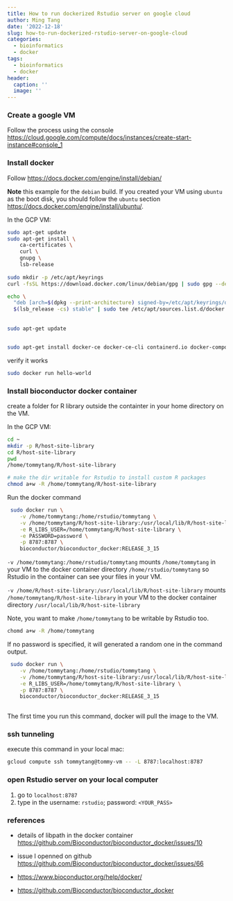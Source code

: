 ```yaml
---
title: How to run dockerized Rstudio server on google cloud
author: Ming Tang
date: '2022-12-18'
slug: how-to-run-dockerized-rstudio-server-on-google-cloud
categories:
  - bioinformatics
  - docker
tags:
  - bioinformatics
  - docker
header:
  caption: ''
  image: ''
---
```


### Create a google VM

Follow the process using the console https://cloud.google.com/compute/docs/instances/create-start-instance#console_1

### Install docker

Follow https://docs.docker.com/engine/install/debian/

**Note** this example for the `debian` build. If you created your VM using `ubuntu` as the boot disk, you should follow the 
`ubuntu` section https://docs.docker.com/engine/install/ubuntu/.

In the GCP VM:

```bash
sudo apt-get update
sudo apt-get install \
    ca-certificates \
    curl \
    gnupg \
    lsb-release
    
sudo mkdir -p /etc/apt/keyrings
curl -fsSL https://download.docker.com/linux/debian/gpg | sudo gpg --dearmor -o /etc/apt/keyrings/docker.gpg

echo \
  "deb [arch=$(dpkg --print-architecture) signed-by=/etc/apt/keyrings/docker.gpg] https://download.docker.com/linux/debian \
  $(lsb_release -cs) stable" | sudo tee /etc/apt/sources.list.d/docker.list > /dev/null  
  
  
sudo apt-get update


sudo apt-get install docker-ce docker-ce-cli containerd.io docker-compose-plugin
```

verify it works

```bash 
sudo docker run hello-world
```

### Install bioconductor docker container

create a folder for R library outside the containter in your home directory on the VM.

In the GCP VM:

```bash
cd ~ 
mkdir -p R/host-site-library
cd R/host-site-library
pwd 
/home/tommytang/R/host-site-library

# make the dir writable for Rstudio to install custom R packages 
chmod a+w -R /home/tommytang/R/host-site-library
```
Run the docker command

```bash
 sudo docker run \
    -v /home/tommytang:/home/rstudio/tommytang \
    -v /home/tommytang/R/host-site-library:/usr/local/lib/R/host-site-library \
    -e R_LIBS_USER=/home/tommytang/R/host-site-library \
    -e PASSWORD=password \
  	-p 8787:8787 \
  	bioconductor/bioconductor_docker:RELEASE_3_15  
```
`-v /home/tommytang:/home/rstudio/tommytang` mounts `/home/tommytang` in your VM to the docker container directory `/home/rstudio/tommytang` so Rstudio in the container can see your files in your VM.


`-v /home/R/host-site-library:/usr/local/lib/R/host-site-library` mounts `/home/tommytang/R/host-site-library` in your VM to the docker container directory  `/usr/local/lib/R/host-site-library`

Note, you want to make `/home/tommytang` to be writable by Rstudio too.

```bash
chomd a+w -R /home/tommytang
```

If no password is specified, it will generated a random one in the command output.
    
```bash   
 sudo docker run \
    -v /home/tommytang:/home/rstudio/tommytang \
    -v /home/tommytang/R/host-site-library:/usr/local/lib/R/host-site-library \
    -e R_LIBS_USER=/home/tommytang/R/host-site-library \
  	-p 8787:8787 \
  	bioconductor/bioconductor_docker:RELEASE_3_15   
    
```
The first time you run this command, docker will pull the image to the VM.

### ssh tunneling

execute this command in your local mac:

```bash
gcloud compute ssh tommytang@tommy-vm -- -L 8787:localhost:8787
```

### open Rstudio server on your local computer

1. go to `localhost:8787`
2. type in the username: `rstudio`; password: `<YOUR_PASS>`


### references

* details of libpath in the docker container https://github.com/Bioconductor/bioconductor_docker/issues/10

* issue I openned on github https://github.com/Bioconductor/bioconductor_docker/issues/66

* https://www.bioconductor.org/help/docker/

* https://github.com/Bioconductor/bioconductor_docker
